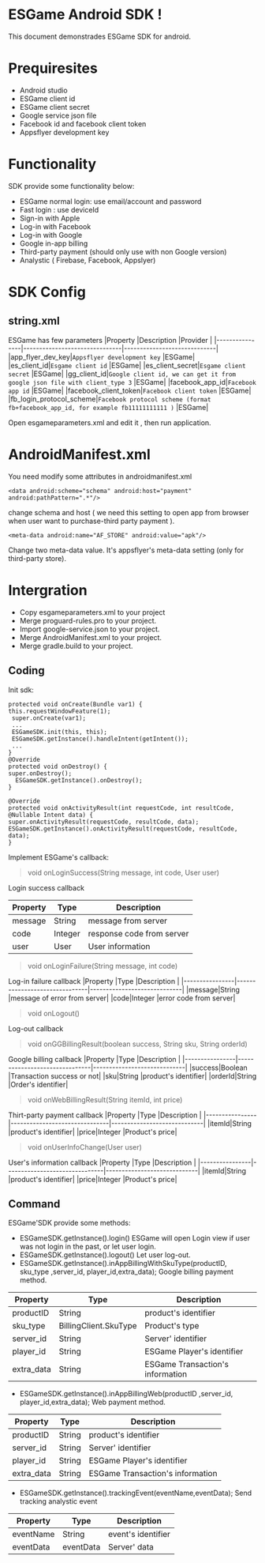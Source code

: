 

# ESGame Android SDK !

This document demonstrades ESGame SDK for android.


# Prequiresites

- Android studio
- ESGame client id
- ESGame client secret
- Google service json file
- Facebook id and facebook client token
- Appsflyer development key
# Functionality
SDK provide some functionality below:
- ESGame normal login: use email/account and password
- Fast login : use deviceId 
- Sign-in with Apple
- Log-in with Facebook
- Log-in with Google
- Google in-app billing
- Third-party payment (should only use with non Google version)
- Analystic ( Firebase, Facebook, Appslyer)

# SDK Config

## string.xml
ESGame has few parameters
|Property               |Description                          |Provider                         |
|----------------|-------------------------------|-----------------------------|
|app_flyer_dev_key|`Appsflyer development key`            |ESGame|
|es_client_id|`Esgame client id`            |ESGame|
|es_client_secret|`Esgame client secret`            |ESGame|
|gg_client_id|`Google client id, we can get it from google json file with client_type 3`            |ESGame|
|facebook_app_id|`Facebook app id`            |ESGame|
|facebook_client_token|`Facebook client token`            |ESGame|
|fb_login_protocol_scheme|`Facebook protocol scheme (format fb+facebook_app_id, for example fb11111111111 )`            |ESGame|

Open esgameparameters.xml and edit it , then run application.
# AndroidManifest.xml
You need modify some attributes in androidmanifest.xml

    <data android:scheme="schema" android:host="payment" android:pathPattern=".*"/>
  
  change schema and host ( we need this setting to open app from browser when user want to purchase-third party payment ).
  

    <meta-data android:name="AF_STORE" android:value="apk"/>  
<meta-data android:name="CHANNEL" android:value="apk"/>

Change two meta-data value. It's appsflyer's meta-data setting (only for third-party store).


# Intergration

- Copy esgameparameters.xml to your project
- Merge proguard-rules.pro to your project.
- Import google-service.json to your project.
- Merge AndroidManifest.xml to your project.
- Merge gradle.build to your project.

## Coding
Init sdk:

    protected void onCreate(Bundle var1) {  
    this.requestWindowFeature(1);  
	 super.onCreate(var1);  
	 ...
	 ESGameSDK.init(this, this);  
	 ESGameSDK.getInstance().handleIntent(getIntent());  
	 ...
	}
	@Override  
	protected void onDestroy() {  
    super.onDestroy();  
	  ESGameSDK.getInstance().onDestroy();  
	}  
  
	@Override  
	protected void onActivityResult(int requestCode, int resultCode, @Nullable Intent data) {  
    super.onActivityResult(requestCode, resultCode, data); 
	ESGameSDK.getInstance().onActivityResult(requestCode, resultCode, data);  
	}

Implement ESGame's callback:

> void onLoginSuccess(String message, int code, User user)

Login success callback

|Property               |Type                          |Description                         |
|----------------|-------------------------------|-----------------------------|
|message|String            |message from server|
|code|Integer            |response code from server|
|user|User            |User information|

> void onLoginFailure(String message, int code)

Log-in failure callback
|Property               |Type                          |Description                         |
|----------------|-------------------------------|-----------------------------|
|message|String            |message of error from server|
|code|Integer            |error code from server|

> void onLogout()

Log-out callback

> void onGGBillingResult(boolean success, String sku, String orderId)

Google billing  callback
|Property               |Type                          |Description                         |
|----------------|-------------------------------|-----------------------------|
|success|Boolean            |Transaction success or not|
|sku|String            |product's identifier|
|orderId|String            |Order's identifier|

> void onWebBillingResult(String itemId, int price)

Thirt-party payment  callback
|Property               |Type                          |Description                         |
|----------------|-------------------------------|-----------------------------|
|itemId|String            |product's identifier|
|price|Integer            |Product's price|

> void onUserInfoChange(User user)

User's information  callback
|Property               |Type                          |Description                         |
|----------------|-------------------------------|-----------------------------|
|itemId|String            |product's identifier|
|price|Integer            |Product's price|


## Command

ESGame'SDK provide some methods:

- ESGameSDK.getInstance().login()
ESGame will open Login view if user was not login in the past, or let user login.
- ESGameSDK.getInstance().logout()
Let user log-out.
- ESGameSDK.getInstance().inAppBillingWithSkuType(productID, sku_type ,server_id, player_id,extra_data);
Google billing payment method.

|Property               |Type                          |Description                         |
|----------------|-------------------------------|-----------------------------|
|productID|String            |product's identifier|
|sku_type|BillingClient.SkuType            |Product's type|
|server_id|String            |Server' identifier|
|player_id|String            |ESGame Player's identifier|
|extra_data|String            |ESGame Transaction's information|

- ESGameSDK.getInstance().inAppBillingWeb(productID ,server_id, player_id,extra_data);
Web payment method.

|Property               |Type                          |Description                         |
|----------------|-------------------------------|-----------------------------|
|productID|String            |product's identifier|
|server_id|String            |Server' identifier|
|player_id|String            |ESGame Player's identifier|
|extra_data|String            |ESGame Transaction's information|

 
  
-  ESGameSDK.getInstance().trackingEvent(eventName,eventData);
	Send tracking analystic event
	
|Property               |Type                          |Description                         |
|----------------|-------------------------------|-----------------------------|
|eventName|String            |event's identifier|
|eventData|eventData            |Server' data|	
